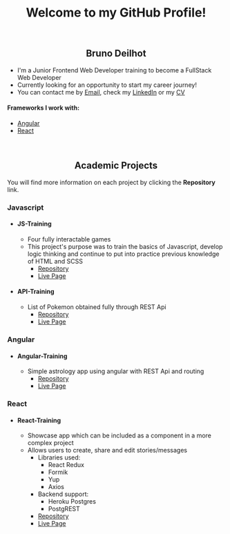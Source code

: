 <h1 align="center">Welcome to my GitHub Profile!</h1>
<br>
<h2 align="center">Bruno Deilhot</h2>

- I'm a Junior Frontend Web Developer training to become a FullStack Web Developer
- Currently looking for an opportunity to start my career journey!
- You can contact me by <a href="mailto:brunodeilhot@outlook.com" target="_blank">Email</a>, check my <a href="https://www.linkedin.com/in/brunodeilhot/" target="_blank">LinkedIn</a> or my <a href="https://github.com/brunodeilhot/brunodeilhot/blob/main/BrunoCV-EN.pdf" target="_blank">CV</a>

#### Frameworks I work with:
   - [Angular](https://github.com/brunodeilhot#angular)
   - [React](https://github.com/brunodeilhot#react)

<br>
<h2 align="center">Academic Projects</h2>
You will find more information on each project by clicking the <b>Repository</b> link.

### Javascript

- #### JS-Training
  - Four fully interactable games
  - This project's purpose was to train the basics of Javascript, develop logic thinking and continue to put into practice previous knowledge of HTML and SCSS
    - [Repository](https://github.com/brunodeilhot/JS-training#readme)
    - [Live Page](https://brunodeilhot.github.io/JS-training/index.html)

- #### API-Training
  - List of Pokemon obtained fully through REST Api
    - [Repository](https://github.com/brunodeilhot/API-training#readme)
    - [Live Page](https://brunodeilhot.github.io/API-training/)

### Angular

- #### Angular-Training
  - Simple astrology app using angular with REST Api and routing
    - [Repository](https://github.com/brunodeilhot/Astrology#readme)
    - [Live Page](https://brunodeilhot.github.io/Astrology/)

### React

- #### React-Training
  - Showcase app which can be included as a component in a more complex project
  - Allows users to create, share and edit stories/messages
    - Libraries used:
      - React Redux
      - Formik
      - Yup
      - Axios
    - Backend support:
      - Heroku Postgres
      - PostgREST
    - [Repository](https://github.com/brunodeilhot/react-training#readme)
    - [Live Page](https://brunodeilhot.github.io/react-training/)
